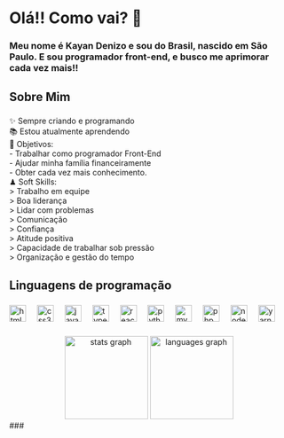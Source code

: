 <h1 align="left">Olá!! Como vai? 👋</h1>

###

<h3 align="left">Meu nome é Kayan Denizo e sou do Brasil, nascido em São Paulo. E sou programador front-end, e busco me aprimorar cada vez mais!!</h3>

###

<h2 align="left">Sobre Mim</h2>

###

<p align="left">✨ Sempre criando e programando<br>📚 Estou atualmente aprendendo<br>🎯 Objetivos:<br>- Trabalhar como programador Front-End<br>- Ajudar minha família financeiramente<br>- Obter cada vez mais conhecimento.<br>♟ Soft Skills:<br>> Trabalho em equipe<br>> Boa liderança<br>> Lidar com problemas<br>> Comunicação<br>> Confiança<br>> Atitude positiva<br>> Capacidade de trabalhar sob pressão<br>> Organização e gestão do tempo</p>

###

<h2 align="left">Linguagens de programação</h2>

###

<div align="left">
  <img src="https://cdn.jsdelivr.net/gh/devicons/devicon/icons/html5/html5-original.svg" height="30" alt="html5 logo"  />
  <img width="12" />
  <img src="https://cdn.jsdelivr.net/gh/devicons/devicon/icons/css3/css3-original.svg" height="30" alt="css3 logo"  />
  <img width="12" />
  <img src="https://cdn.jsdelivr.net/gh/devicons/devicon/icons/javascript/javascript-original.svg" height="30" alt="javascript logo"  />
  <img width="12" />
  <img src="https://cdn.jsdelivr.net/gh/devicons/devicon/icons/typescript/typescript-original.svg" height="30" alt="typescript logo"  />
  <img width="12" />
  <img src="https://cdn.jsdelivr.net/gh/devicons/devicon/icons/react/react-original.svg" height="30" alt="react logo"  />
  <img width="12" />
  <img src="https://cdn.jsdelivr.net/gh/devicons/devicon/icons/python/python-original.svg" height="30" alt="python logo"  />
  <img width="12" />
  <img src="https://cdn.jsdelivr.net/gh/devicons/devicon/icons/mysql/mysql-original.svg" height="30" alt="mysql logo"  />
  <img width="12" />
  <img src="https://cdn.jsdelivr.net/gh/devicons/devicon/icons/php/php-original.svg" height="30" alt="php logo"  />
  <img width="12" />
  <img src="https://cdn.jsdelivr.net/gh/devicons/devicon/icons/nodejs/nodejs-original.svg" height="30" alt="nodejs logo"  />
  <img width="12" />
  <img src="https://cdn.jsdelivr.net/gh/devicons/devicon/icons/yarn/yarn-original.svg" height="30" alt="yarn logo"  />
</div>

###


###

<div align="center">
  <img src="https://github-readme-stats.vercel.app/api?username=KayanDenizo&hide_title=false&hide_rank=false&show_icons=true&include_all_commits=true&count_private=true&disable_animations=false&theme=dracula&locale=en&hide_border=false&order=1" height="150" alt="stats graph"  />
  <img src="https://github-readme-stats.vercel.app/api/top-langs?username=KayanDenizo&locale=pt-br&hide_title=false&layout=compact&card_width=320&langs_count=5&theme=dracula&hide_border=false&order=2" height="150" alt="languages graph"  />
</div>
###
